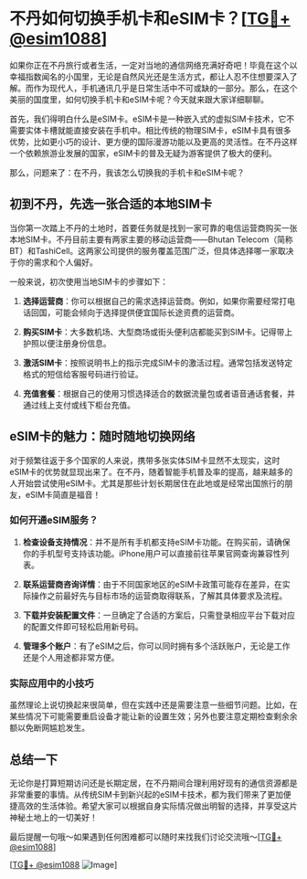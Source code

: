 # 不丹如何切换手机卡和eSIM卡？[[TG💪+ @esim1088](https://t.me/s/esim1088)]

如果你正在不丹旅行或者生活，一定对当地的通信网络充满好奇吧！毕竟在这个以幸福指数闻名的小国里，无论是自然风光还是生活方式，都让人忍不住想要深入了解。而作为现代人，手机通讯几乎是日常生活中不可或缺的一部分。那么，在这个美丽的国度里，如何切换手机卡和eSIM卡呢？今天就来跟大家详细聊聊。

首先，我们得明白什么是eSIM卡。eSIM卡是一种嵌入式的虚拟SIM卡技术，它不需要实体卡槽就能直接安装在手机中。相比传统的物理SIM卡，eSIM卡具有很多优势，比如更小巧的设计、更方便的国际漫游功能以及更高的灵活性。在不丹这样一个依赖旅游业发展的国家，eSIM卡的普及无疑为游客提供了极大的便利。

那么，问题来了：在不丹，我该怎么切换我的手机卡和eSIM卡呢？

## 初到不丹，先选一张合适的本地SIM卡

当你第一次踏上不丹的土地时，首要任务就是找到一家可靠的电信运营商购买一张本地SIM卡。不丹目前主要有两家主要的移动运营商——Bhutan Telecom（简称BT）和TashiCell。这两家公司提供的服务覆盖范围广泛，但具体选择哪一家取决于你的需求和个人偏好。

一般来说，初次使用当地SIM卡的步骤如下：

1. **选择运营商**：你可以根据自己的需求选择运营商。例如，如果你需要经常打电话回国，可能会倾向于选择提供便宜国际长途资费的运营商。
   
2. **购买SIM卡**：大多数机场、大型商场或街头便利店都能买到SIM卡。记得带上护照以便注册身份信息。

3. **激活SIM卡**：按照说明书上的指示完成SIM卡的激活过程。通常包括发送特定格式的短信给客服号码进行验证。

4. **充值套餐**：根据自己的使用习惯选择适合的数据流量包或者语音通话套餐，并通过线上支付或线下柜台充值。

## eSIM卡的魅力：随时随地切换网络

对于频繁往返于多个国家的人来说，携带多张实体SIM卡显然不太现实，这时eSIM卡的优势就显现出来了。在不丹，随着智能手机普及率的提高，越来越多的人开始尝试使用eSIM卡。尤其是那些计划长期居住在此地或是经常出国旅行的朋友，eSIM卡简直是福音！

### 如何开通eSIM服务？

1. **检查设备支持情况**：并不是所有手机都支持eSIM卡功能。在购买前，请确保你的手机型号支持该功能。iPhone用户可以直接前往苹果官网查询兼容性列表。

2. **联系运营商咨询详情**：由于不同国家地区的eSIM卡政策可能存在差异，在实际操作之前最好先与目标市场的运营商取得联系，了解其具体要求及流程。

3. **下载并安装配置文件**：一旦确定了合适的方案后，只需登录相应平台下载对应的配置文件即可轻松启用新号码。

4. **管理多个账户**：有了eSIM之后，你可以同时拥有多个活跃账户，无论是工作还是个人用途都非常方便。

### 实际应用中的小技巧

虽然理论上说切换起来很简单，但在实践中还是需要注意一些细节问题。比如，在某些情况下可能需要重启设备才能让新的设置生效；另外也要注意定期检查剩余余额以免断网尴尬发生。

## 总结一下

无论你是打算短期访问还是长期定居，在不丹期间合理利用好现有的通信资源都是非常重要的事情。从传统SIM卡到新兴起的eSIM卡技术，都为我们带来了更加便捷高效的生活体验。希望大家可以根据自身实际情况做出明智的选择，并享受这片神秘土地上的一切美好！

最后提醒一句哦～如果遇到任何困难都可以随时来找我们讨论交流哦～[[TG💪+ @esim1088](https://t.me/s/esim1088)]

[[TG💪+ @esim1088](https://t.me/s/esim1088) ![Image](https://i.postimg.cc/4NQfJmqS/Snipaste-2025-05-13-00-14-12.png)]
